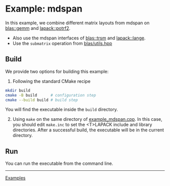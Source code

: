 # Example: mdspan

In this example, we combine different matrix layouts from mdspan on [blas::gemm](../../include/blas/gemm.hpp) and [lapack::potrf2](../../include/lapack/potrf2.hpp). 

- Also use the mdspan interfaces of [blas::trsm](../../include/blas/trsm.hpp) and [lapack::lange](../../include/lapack/lange.hpp).
- Use the `submatrix` operation from [blas/utils.hpp](../../include/blas/utils.hpp)

## Build

We provide two options for building this example:

1. Following the standard CMake recipe

```sh
mkdir build
cmake -B build      # configuration step
cmake --build build # build step
```

You will find the executable inside the `build` directory.

2. Using `make` on the same directory of [example_mdspan.cpp](example_mdspan.cpp). In this case, you should edit `make.inc` to set the \<T\>LAPACK include and library directories. After a successful build, the executable will be in the current directory.

## Run

You can run the executable from the command line.

---

[Examples](../README.md#mdspan)
